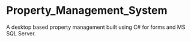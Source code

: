 # Property_Management_System
A desktop based property management built using C# for forms and MS SQL Server.
